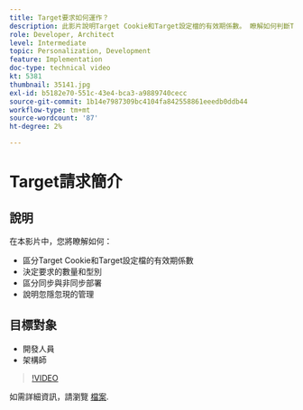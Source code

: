 ```yaml
---
title: Target要求如何運作？
description: 此影片說明Target Cookie和Target設定檔的有效期係數。 瞭解如何判斷Target要求的數量和型別、區分同步與非同步部署，以及說明忽隱忽現的管理。
role: Developer, Architect
level: Intermediate
topic: Personalization, Development
feature: Implementation
doc-type: technical video
kt: 5381
thumbnail: 35141.jpg
exl-id: b5182e70-551c-43e4-bca3-a9889740cecc
source-git-commit: 1b14e7987309bc4104fa842558861eeedb0ddb44
workflow-type: tm+mt
source-wordcount: '87'
ht-degree: 2%

---
```


# Target請求簡介

## 說明

在本影片中，您將瞭解如何：

* 區分Target Cookie和Target設定檔的有效期係數
* 決定要求的數量和型別
* 區分同步與非同步部署
* 說明忽隱忽現的管理

## 目標對象

* 開發人員
* 架構師

>[!VIDEO](https://video.tv.adobe.com/v/35141/?quality=12)

如需詳細資訊，請瀏覽 [檔案](https://experienceleague.adobe.com/docs/target/using/implement-target/implementing-target.html?lang=en).
